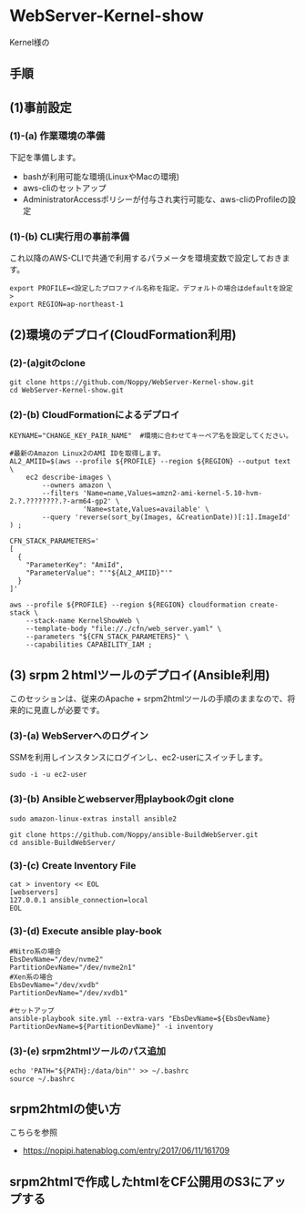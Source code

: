 # WebServer-Kernel-show
Kernel様の



## 手順
## (1)事前設定
### (1)-(a) 作業環境の準備
下記を準備します。
* bashが利用可能な環境(LinuxやMacの環境)
* aws-cliのセットアップ
* AdministratorAccessポリシーが付与され実行可能な、aws-cliのProfileの設定
### (1)-(b) CLI実行用の事前準備
これ以降のAWS-CLIで共通で利用するパラメータを環境変数で設定しておきます。
```shell
export PROFILE=<設定したプロファイル名称を指定。デフォルトの場合はdefaultを設定>
export REGION=ap-northeast-1
```
## (2)環境のデプロイ(CloudFormation利用)
### (2)-(a)gitのclone
```shell
git clone https://github.com/Noppy/WebServer-Kernel-show.git
cd WebServer-Kernel-show.git
```

### (2)-(b) CloudFormationによるデプロイ
```shell
KEYNAME="CHANGE_KEY_PAIR_NAME"  #環境に合わせてキーペア名を設定してください。  

#最新のAmazon Linux2のAMI IDを取得します。
AL2_AMIID=$(aws --profile ${PROFILE} --region ${REGION} --output text \
    ec2 describe-images \
        --owners amazon \
        --filters 'Name=name,Values=amzn2-ami-kernel-5.10-hvm-2.?.????????.?-arm64-gp2' \
                  'Name=state,Values=available' \
        --query 'reverse(sort_by(Images, &CreationDate))[:1].ImageId' ) ;

CFN_STACK_PARAMETERS='
[
  {
    "ParameterKey": "AmiId",
    "ParameterValue": "'"${AL2_AMIID}"'"
  }
]'

aws --profile ${PROFILE} --region ${REGION} cloudformation create-stack \
    --stack-name KernelShowWeb \
    --template-body "file://./cfn/web_server.yaml" \
    --parameters "${CFN_STACK_PARAMETERS}" \
    --capabilities CAPABILITY_IAM ;
```
## (3) srpm２htmlツールのデプロイ(Ansible利用)
このセッションは、従来のApache + srpm2htmlツールの手順のままなので、将来的に見直しが必要です。
### (3)-(a) WebServerへのログイン
SSMを利用しインスタンスにログインし、ec2-userにスイッチします。
```shell
sudo -i -u ec2-user
```

### (3)-(b) Ansibleとwebserver用playbookのgit clone
```shell
sudo amazon-linux-extras install ansible2

git clone https://github.com/Noppy/ansible-BuildWebServer.git
cd ansible-BuildWebServer/
```
### (3)-(c) Create Inventory File
```shell
cat > inventory << EOL
[webservers]
127.0.0.1 ansible_connection=local
EOL
```
### (3)-(d) Execute ansible play-book
```shell
#Nitro系の場合
EbsDevName="/dev/nvme2"
PartitionDevName="/dev/nvme2n1"
#Xen系の場合
EbsDevName="/dev/xvdb"
PartitionDevName="/dev/xvdb1"

#セットアップ
ansible-playbook site.yml --extra-vars "EbsDevName=${EbsDevName} PartitionDevName=${PartitionDevName}" -i inventory
```
### (3)-(e) srpm2htmlツールのパス追加
```shell
echo 'PATH="${PATH}:/data/bin"' >> ~/.bashrc
source ~/.bashrc
```

## srpm2htmlの使い方
こちらを参照
- https://nopipi.hatenablog.com/entry/2017/06/11/161709

## srpm2htmlで作成したhtmlをCF公開用のS3にアップする
